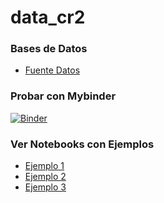 # data_cr2

### Bases de Datos

- [Fuente Datos](http://www.cr2.cl/recursos-y-publicaciones/bases-de-datos/)

### Probar con Mybinder

[![Binder](http://mybinder.org/badge.svg)](http://mybinder.org:/repo/collabmarket/data_cr2)

### Ver Notebooks con Ejemplos

- [Ejemplo 1](http://nbviewer.jupyter.org/github/collabmarket/data_cr2/blob/master/Example1.ipynb)
- [Ejemplo 2](http://nbviewer.jupyter.org/github/collabmarket/data_cr2/blob/master/Example2.ipynb)
- [Ejemplo 3](http://nbviewer.jupyter.org/github/collabmarket/data_cr2/blob/master/Example3.ipynb)
